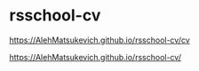 # rsschool-cv
https://AlehMatsukevich.github.io/rsschool-cv/cv

https://AlehMatsukevich.github.io/rsschool-cv/

